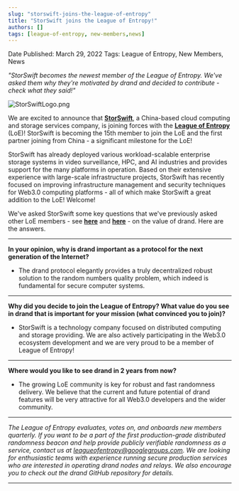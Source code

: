 ```yaml
---
slug: "storswift-joins-the-league-of-entropy"
title: "StorSwift joins the League of Entropy!"
authors: []
tags: [league-of-entropy, new-members,news]
---
```


Date Published: March 29, 2022
Tags: League of Entropy, New Members, News

*"StorSwift becomes the newest member of the League of Entropy. We've asked them why they're motivated by drand and decided to contribute - check what they said!"*

![StorSwiftLogo.png](/img/StorSwiftLogo.png)

We are excited to announce that [**StorSwift**](https://storswift.com/), a China-based cloud computing and storage services company, is joining forces with the [**League of Entropy**](https://leagueofentropy.com/) (LoE)! StorSwift is becoming the 15th member to join the LoE and the first partner joining from China - a significant milestone for the LoE!

StorSwift has already deployed various workload-scalable enterprise storage systems in video surveillance, HPC, and AI industries and provides support for the many platforms in operation. Based on their extensive experience with large-scale infrastructure projects, StorSwift has recently focused on improving infrastructure management and security techniques for Web3.0 computing platforms - all of which make StorSwift a great addition to the LoE! Welcome!

We've asked StorSwift some key questions that we've previously asked other LoE members - see [**here**](The%20Value%20of%20drand%20(Part%201%20of%202)%200cc0bb5ecb6d471da62152370180701b.md) and [**here**](The%20Value%20of%20drand%20(Part%202%20of%202)%206d53b4cc6b5f4f31a8cab0b3fe2e94c3.md) - on the value of drand. Here are the answers.

---

**In your opinion, why is drand important as a protocol for the next generation of the Internet?**

- The drand protocol elegantly provides a truly decentralized robust solution to the random numbers quality problem, which indeed is fundamental for secure computer systems.

---

**Why did you decide to join the League of Entropy? What value do you see in drand that is important for your mission (what convinced you to join)?**

- StorSwift is a technology company focused on distributed computing and storage providing. We are also actively participating in the Web3.0 ecosystem development and we are very proud to be a member of League of Entropy!

---

**Where would you like to see drand in 2 years from now?**

- The growing LoE community is key for robust and fast randomness delivery. We believe that the current and future potential of drand features will be very attractive for all Web3.0 developers and the wider community.

---

*The League of Entropy evaluates, votes on, and onboards new members quarterly. If you want to be a part of the first production-grade distributed randomness beacon and help provide publicly verifiable randomness as a service, contact us at [leagueofentropy@googlegroups.com](mailto:leagueofentropy@googlegroups.com). We are looking for enthusiastic teams with experience running secure production services who are interested in operating drand nodes and relays. We also encourage you to check out the drand GitHub repository for details.*

---
